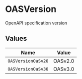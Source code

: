 # OASVersion

OpenAPI specification version


## Values

| Name               | Value              |
| ------------------ | ------------------ |
| `OASVersionOaSv20` | OASv2.0            |
| `OASVersionOaSv30` | OASv3.0            |